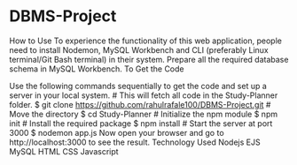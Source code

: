 # DBMS-Project
How to Use
To experience the functionality of this web application, people need to install Nodemon, MySQL Workbench  and CLI (preferably Linux terminal/Git Bash terminal) in their system.
Prepare all the required database schema  in MySQL Workbench.
To Get the Code

Use the following commands sequentially to get the code and set up a server in your local system.
     # This will fetch all  code in the Study-Planner folder.
$ git clone https://github.com/rahulrafale100/DBMS-Project.git
     # Move the directory
$ cd Study-Planner
     #  Initialize the npm module
$ npm init
     #  Install the required package
$ npm install
     # Start the server at port 3000
$ nodemon app.js
Now open your browser  and go to http://localhost:3000 to see the result.
Technology Used
Nodejs
EJS
MySQL
HTML
CSS
Javascript

